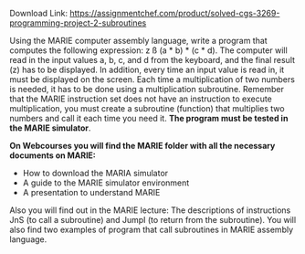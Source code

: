 Download Link: https://assignmentchef.com/product/solved-cgs-3269-programming-project-2-subroutines
<br>



Using the MARIE computer assembly language, write a program that computes the following expression: z ß (a * b) * (c * d). The computer will read in the input values a, b, c, and d from the keyboard, and the final result (z) has to be displayed. In addition, every time an input value is read in, it must be displayed on the screen. Each time a multiplication of two numbers is needed, it has to be done using a multiplication subroutine. Remember that the MARIE instruction set does not have an instruction to execute multiplication, you must create a subroutine (function) that multiplies two numbers and call it each time you need it. <strong>The program must be tested in the MARIE simulator</strong>.




<strong>On Webcourses you will find the MARIE folder with all the necessary documents on MARIE:</strong>




<ul>

 <li>How to download the MARIA simulator</li>

 <li>A guide to the MARIE simulator environment</li>

 <li>A presentation to understand MARIE</li>

</ul>




Also you will find out in the MARIE lecture: The descriptions of instructions JnS (to call a subroutine) and JumpI (to return from the subroutine). You will also find two examples of program that call subroutines in MARIE assembly language.


